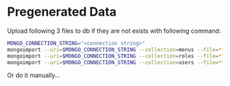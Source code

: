 # Pregenerated Data

Upload following 3 files to db if they are not exists with following command:

```sh
MONGO_CONNECTION_STRING="<connection string>"
mongoimport --uri=$MONGO_CONNECTION_STRING --collection=menus --file=**/menus.json
mongoimport --uri=$MONGO_CONNECTION_STRING --collection=roles --file=**/roles.json
mongoimport --uri=$MONGO_CONNECTION_STRING --collection=users --file=**/users.json
```

Or do it manually...
